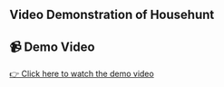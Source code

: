 ## Video Demonstration of Househunt
 
## 📹 Demo Video


[👉 Click here to watch the demo video](https://drive.google.com/file/d/1UulF_ifPZJraTi5xcXrFyDqB5hvDRMQP/view?usp=drive_link)

